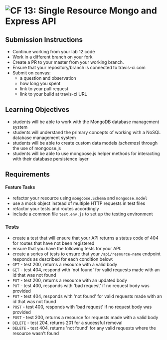 ![CF](http://i.imgur.com/7v5ASc8.png) 13: Single Resource Mongo and Express API
===

## Submission Instructions
* Continue working from your lab 12 code
* Work in a different branch on your fork
* Create a PR to your master from your working branch.
* Ensure that your repository/branch is connected to travis-ci.com
* Submit on canvas:
  * a question and observation
  * how long you spent
  * link to your pull request
  * link to your build at travis-ci URL

## Learning Objectives  
* students will be able to work with the MongoDB database management system
* students will understand the primary concepts of working with a NoSQL database management system
* students will be able to create custom data models *(schemas)* through the use of mongoose.js
* students will be able to use mongoose.js helper methods for interacting with their database persistence layer

## Requirements

#### Feature Tasks
* refactor your resource using  `mongoose.Schema` and `mongoose.model`
* use a mock object instead of multiple HTTP requests in test files
* refactor your tests and routes accordingly
* include a common file `test.env.js` to set up the testing environment

### Tests
* create a test that will ensure that your API returns a status code of 404 for routes that have not been registered
* ensure that you have the following tests for your API:
* create a series of tests to ensure that your `/api/resource-name` endpoint responds as described for each condition below:
 * `GET` - test 200, returns a resource with a valid body
 * `GET` - test 404, respond with 'not found' for valid requests made with an id that was not found
 * `PUT` - test 200, returns a resource with an updated body
 * `PUT` - test 400, responds with 'bad request' if no request body was provided
 * `PUT` - test 404, responds with 'not found' for valid requests made with an id that was not found
 * `POST` - test 400, responds with 'bad request' if no request body was provided
 * `POST` - test 200, returns a resource for requests made with a valid body
 * `DELETE` - test 204, returns 201 for a sucessful removal
 * `DELETE` - test 404, returns 'not found' for any valid requests where the resource wasn't found
